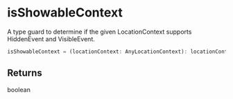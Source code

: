 # isShowableContext

A type guard to determine if the given LocationContext supports HiddenEvent and VisibleEvent.

```typescript
isShowableContext = (locationContext: AnyLocationContext): locationContext is AnyShowableContext => boolean
```

## Returns
boolean
